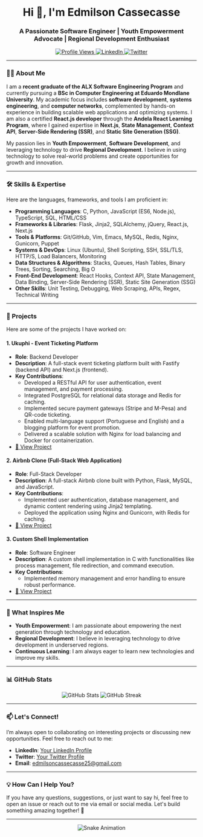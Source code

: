 <h1 align="center">Hi 👋, I'm Edmilson Cassecasse</h1>
<h3 align="center">A Passionate Software Engineer | Youth Empowerment Advocate | Regional Development Enthusiast</h3>

<p align="center">
  <a href="https://github.com/[YourGitHubUsername]">
    <img src="https://komarev.com/ghpvc/?username=[YourGitHubUsername]&label=Profile%20Views&color=0e75b6&style=flat" alt="Profile Views" />
  </a>
  <a href="https://linkedin.com/in/[YourLinkedInUsername]">
    <img src="https://img.shields.io/badge/LinkedIn-Connect-blue?style=flat&logo=linkedin" alt="LinkedIn" />
  </a>
  <a href="https://twitter.com/[YourTwitterUsername]">
    <img src="https://img.shields.io/badge/Twitter-Follow-blue?style=flat&logo=twitter" alt="Twitter" />
  </a>
</p>

---

### 👨‍💻 About Me
I am a **recent graduate of the ALX Software Engineering Program** and currently pursuing a **BSc in Computer Engineering at Eduardo Mondlane University**. My academic focus includes **software development**, **systems engineering**, and **computer networks**, complemented by hands-on experience in building scalable web applications and optimizing systems. I am also a certified **React.js developer** through the **Andela React Learning Program**, where I gained expertise in **Next.js**, **State Management**, **Context API**, **Server-Side Rendering (SSR)**, and **Static Site Generation (SSG)**.

My passion lies in **Youth Empowerment**, **Software Development**, and leveraging technology to drive **Regional Development**. I believe in using technology to solve real-world problems and create opportunities for growth and innovation.

---

### 🛠️ Skills & Expertise
Here are the languages, frameworks, and tools I am proficient in:

- **Programming Languages**: C, Python, JavaScript (ES6, Node.js), TypeScript, SQL, HTML/CSS
- **Frameworks & Libraries**: Flask, Jinja2, SQLAlchemy, jQuery, React.js, Next.js
- **Tools & Platforms**: Git/GitHub, Vim, Emacs, MySQL, Redis, Nginx, Gunicorn, Puppet
- **Systems & DevOps**: Linux (Ubuntu), Shell Scripting, SSH, SSL/TLS, HTTP/S, Load Balancers, Monitoring
- **Data Structures & Algorithms**: Stacks, Queues, Hash Tables, Binary Trees, Sorting, Searching, Big O
- **Front-End Development**: React Hooks, Context API, State Management, Data Binding, Server-Side Rendering (SSR), Static Site Generation (SSG)
- **Other Skills**: Unit Testing, Debugging, Web Scraping, APIs, Regex, Technical Writing

---

### 🚀 Projects
Here are some of the projects I have worked on:

#### 1. **Ukuphi - Event Ticketing Platform**
   - **Role**: Backend Developer
   - **Description**: A full-stack event ticketing platform built with Fastify (backend API) and Next.js (frontend).
   - **Key Contributions**:
     - Developed a RESTful API for user authentication, event management, and payment processing.
     - Integrated PostgreSQL for relational data storage and Redis for caching.
     - Implemented secure payment gateways (Stripe and M-Pesa) and QR-code ticketing.
     - Enabled multi-language support (Portuguese and English) and a blogging platform for event promotion.
     - Delivered a scalable solution with Nginx for load balancing and Docker for containerization.
   - [🔗 View Project](#)

#### 2. **Airbnb Clone (Full-Stack Web Application)**
   - **Role**: Full-Stack Developer
   - **Description**: A full-stack Airbnb clone built with Python, Flask, MySQL, and JavaScript.
   - **Key Contributions**:
     - Implemented user authentication, database management, and dynamic content rendering using Jinja2 templating.
     - Deployed the application using Nginx and Gunicorn, with Redis for caching.
   - [🔗 View Project](#)

#### 3. **Custom Shell Implementation**
   - **Role**: Software Engineer
   - **Description**: A custom shell implementation in C with functionalities like process management, file redirection, and command execution.
   - **Key Contributions**:
     - Implemented memory management and error handling to ensure robust performance.
   - [🔗 View Project](#)

---

### 🌟 What Inspires Me
- **Youth Empowerment**: I am passionate about empowering the next generation through technology and education.
- **Regional Development**: I believe in leveraging technology to drive development in underserved regions.
- **Continuous Learning**: I am always eager to learn new technologies and improve my skills.

---

### 📊 GitHub Stats
<p align="center">
  <img src="https://github-readme-stats.vercel.app/api?username=[YourGitHubUsername]&show_icons=true&theme=radical" alt="GitHub Stats" />
  <img src="https://github-readme-streak-stats.herokuapp.com/?user=[YourGitHubUsername]&theme=radical" alt="GitHub Streak" />
</p>

---

### 📫 Let's Connect!
I’m always open to collaborating on interesting projects or discussing new opportunities. Feel free to reach out to me:

- **LinkedIn**: [Your LinkedIn Profile](#)
- **Twitter**: [Your Twitter Profile](#)
- **Email**: edmilsoncassecasse25@gmail.com

---

### 💡 How Can I Help You?
If you have any questions, suggestions, or just want to say hi, feel free to open an issue or reach out to me via email or social media. Let's build something amazing together! 🚀

---

<p align="center">
  <img src="https://github.com/[YourGitHubUsername]/[YourGitHubUsername]/blob/main/github-contribution-grid-snake.svg" alt="Snake Animation" />
</p>

